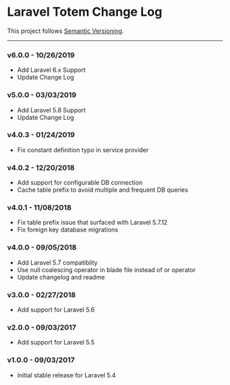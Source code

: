 # Laravel Totem Change Log

This project follows [Semantic Versioning](CONTRIBUTING.md).

---
### v6.0.0 - 10/26/2019
- Add Laravel 6.x Support
- Update Change Log

### v5.0.0 - 03/03/2019
- Add Laravel 5.8 Support
- Update Change Log

### v4.0.3 - 01/24/2019
- Fix constant definition typo in service provider

### v4.0.2 - 12/20/2018
- Add support for configurable DB connection
- Cache table prefix to avoid multiple and frequent DB queries

### v4.0.1 - 11/08/2018
- Fix table prefix issue that surfaced with Laravel 5.7.12
- Fix foreign key database migrations

### v4.0.0 - 09/05/2018
- Add Laravel 5.7 compatiblity
- Use null coalescing operator in blade file instead of or operator
- Update changelog and readme

### v3.0.0 - 02/27/2018
- Add support for Laravel 5.6

### v2.0.0 - 09/03/2017
- Add support for Laravel 5.5

### v1.0.0 - 09/03/2017
- Initial stable release for Laravel 5.4
